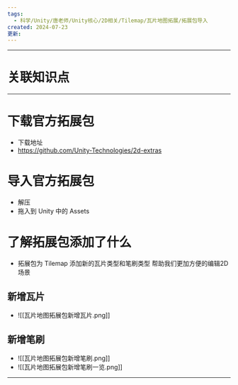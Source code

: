 ```yaml
---
tags:
  - 科学/Unity/唐老师/Unity核心/2D相关/Tilemap/瓦片地图拓展/拓展包导入
created: 2024-07-23
更新:
---
```


---
# 关联知识点



---
# 下载官方拓展包

- 下载地址
- https://github.com/Unity-Technologies/2d-extras
# 导入官方拓展包

- 解压
- 拖入到 Unity 中的 Assets
# 了解拓展包添加了什么

- 拓展包为 Tilemap 添加新的瓦片类型和笔刷类型 帮助我们更加方便的编辑2D场景
## 新增瓦片

- ![[瓦片地图拓展包新增瓦片.png]]
## 新增笔刷

- ![[瓦片地图拓展包新增笔刷.png]]
- ![[瓦片地图拓展包新增笔刷一览.png]]

---
